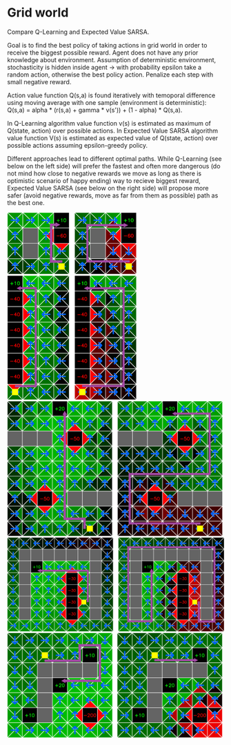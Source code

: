 # Grid world

Compare Q-Learning and Expected Value SARSA.

Goal is to find the best policy of taking actions in grid world in order to receive the biggest possible reward. Agent does not have any prior knowledge about environment. Assumption of deterministic environment, stochasticity is hidden inside agent -> with probability epsilon take a random action, otherwise the best policy action. Penalize each step with small negative reward.

Action value function Q(s,a) is found iteratively with temoporal difference using moving average with one sample (environment is deterministic): Q(s,a) = alpha * (r(s,a) + gamma * v(s')) + (1 - alpha) * Q(s,a).

In Q-Learning algorithm value function v(s) is estimated as maximum of Q(state, action) over possible actions.
In Expected Value SARSA algorithm value function V(s) is estimated as expected value of Q(state, action) over possible actions assuming epsilon-greedy policy.

Different approaches lead to different optimal paths. While Q-Learning (see below on the left side) will prefer the fastest and often more dangerous (do not mind how close to negative rewards we move as long as there is optimistic scenario of happy ending) way to recieve biggest reward, Expected Value SARSA (see below on the right side) will propose more safer (avoid negative rewards, move as far from them as possible) path as the best one.

<img src="https://github.com/WojciechMormul/rl-grid-world/blob/master/imgs/1.png" width="300">
<img src="https://github.com/WojciechMormul/rl-grid-world/blob/master/imgs/2.png" width="300">
<img src="https://github.com/WojciechMormul/rl-grid-world/blob/master/imgs/4.png" width="500">
<img src="https://github.com/WojciechMormul/rl-grid-world/blob/master/imgs/3.png" width="620">
<img src="https://github.com/WojciechMormul/rl-grid-world/blob/master/imgs/5.png" width="500">








